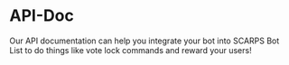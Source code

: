 # API-Doc
Our API documentation can help you integrate your bot into SCARPS Bot List to do things like vote lock commands and reward your users!
